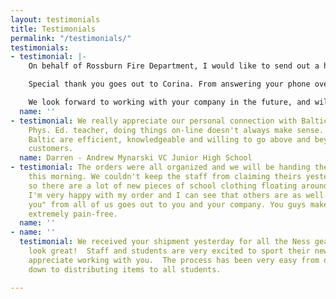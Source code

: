 ```yaml
---
layout: testimonials
title: Testimonials
permalink: "/testimonials/"
testimonials:
- testimonial: |-
    On behalf of Rossburn Fire Department, I would like to send out a huge thank you to everyone involved in taking care of us this year. I have heard nothing but amazing reviews from our firefighters. The clothing is truly amazing.

    Special thank you goes out to Corina. From answering your phone over the weekend or responding to emails quickly…. You truly take pride in your work and our department is very thankful for your dedication. With your expertise you were able to make this project simple and efficient for our department. We couldn’t have done it without you.

    We look forward to working with your company in the future, and will be recommending you as much as we can.
  name: ''
- testimonial: We really appreciate our personal connection with Baltic. For an experienced
    Phys. Ed. teacher, doing things on-line doesn't always make sense. The staff at
    Baltic are efficient, knowledgeable and willing to go above and beyond for their
    customers.
  name: Darren - Andrew Mynarski VC Junior High School
- testimonial: The orders were all organized and we will be handing them out to students
    this morning. We couldn't keep the staff from claiming theirs yesterday afternoon,
    so there are a lot of new pieces of school clothing floating around already. Personally,
    I'm very happy with my order and I can see that others are as well. A big "thank
    you" from all of us goes out to you and your company. You guys make this process
    extremely pain-free.
  name: ''
- name: ''
  testimonial: We received your shipment yesterday for all the Ness gear and the items
    look great!  Staff and students are very excited to sport their new Ness wear.  We
    appreciate working with you.  The process has been very easy from ordering right
    down to distributing items to all students.

---
```

